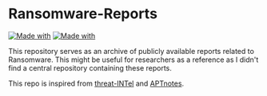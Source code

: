 # Ransomware-Reports
[![Made with](https://img.shields.io/static/v1?label=Ransomware&message=Reports&color=blueviolet)](https://github.com/d4rk-d4nph3/Ransomware-Reports)
[![Made with](https://img.shields.io/static/v1?label=Contribution&message=Welcomed&color=green)](https://github.com/d4rk-d4nph3/Ransomware-Reports)

This repository serves as an archive of publicly available reports related to Ransomware. This might be useful for researchers as a reference as I didn't find a central repository containing these reports.

This repo is inspired from [threat-INTel](https://github.com/fdiskyou/threat-INTel) and [APTnotes](https://github.com/kbandla/APTnotes).
